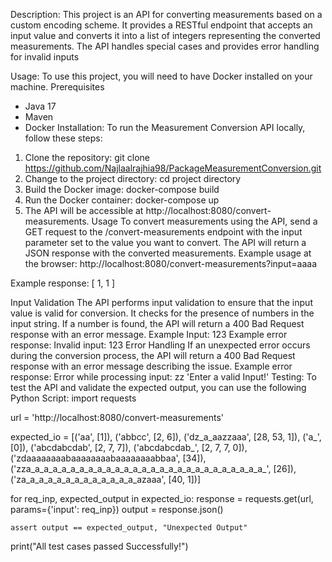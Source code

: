 Description: 
This project is an API for converting measurements based on a custom encoding scheme. It provides a RESTful endpoint that accepts an input value and converts it into a list of integers representing the converted measurements. The API handles special cases and provides error handling for invalid inputs

Usage: 
To use this project, you will need to have Docker installed on your machine.
Prerequisites 
-	Java 17
-	Maven 
-	Docker 
Installation:
To run the Measurement Conversion API locally, follow these steps:
1. Clone the repository:
git clone https://github.com/Najlaalrajhia98/PackageMeasurementConversion.git
2. Change to the project directory: 
 cd project directory
3. Build the Docker image: 
docker-compose build
4. Run the Docker container:
docker-compose up
5. The API will be accessible at http://localhost:8080/convert-measurements.
 Usage
To convert measurements using the API, send a GET request to the /convert-measurements endpoint with the input parameter set to the value you want to convert. The API will return a JSON response with the converted measurements.
Example usage at the browser:
http://localhost:8080/convert-measurements?input=aaaa


Example response:
[
1,
1
]

Input Validation
The API performs input validation to ensure that the input value is valid for conversion. It checks for the presence of numbers in the input string. If a number is found, the API will return a 400 Bad Request response with an error message.
Example Input: 
123
Example error response:
Invalid input: 123
Error Handling
If an unexpected error occurs during the conversion process, the API will return a 400 Bad Request response with an error message describing the issue.
Example error response:
Error while processing input: zz 'Enter a valid Input!'
Testing:
To test the API and validate the expected output, you can use the following Python Script:
import requests

url = 'http://localhost:8080/convert-measurements'

expected_io = [('aa', [1]),
               ('abbcc', [2, 6]),
               ('dz_a_aazzaaa', [28, 53, 1]),
               ('a_', [0]),
               ('abcdabcdab', [2, 7, 7]),               ('abcdabcdab_', [2, 7, 7, 0]),
               ('zdaaaaaaaabaaaaaaaabaaaaaaaabbaa', [34]),
               ('zza_a_a_a_a_a_a_a_a_a_a_a_a_a_a_a_a_a_a_a_a_a_a_a_a_a_a_', [26]),
               ('za_a_a_a_a_a_a_a_a_a_a_a_a_azaaa', [40, 1])]


for req_inp, expected_output in expected_io:
    response = requests.get(url, params={'input': req_inp})
    output = response.json()

    assert output == expected_output, "Unexpected Output"

print("All test cases passed Successfully!")












